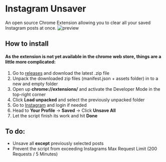 # Instagram Unsaver
An open source Chrome Extension allowing you to clear all your saved Instagram posts at once.
![preview](https://s2.gifyu.com/images/InstagramUnsaver-PreviewTest.gif "Preview")

## How to install
#### As the extension is not yet available in the chrome web store, things are a little more complicated:
1. Go to [releases](https://github.com/thisismo/instagram-unsaver/releases) and download the latest .zip file
2. Unpack the downloaded zip files (manifest.json + assets folder) in to a new and empty folder
3. Open up **chrome://extensions/** and activate the Developer Mode in the top-right corner
4. Click **Load unpacked** and select the previously unpacked folder
5. Go to [Instagram](https://www.instagram.com/) and login if needed
6. Head to **Your Profile** -> **Saved** -> Click **Unsave All**
7. Let the script finish its work and hit **Done**

## To do:
- Unsave all **except** previously selected posts
- Prevent the script from exceeding Instagrams Max Request Limit (200 Requests / 5 Minutes)
